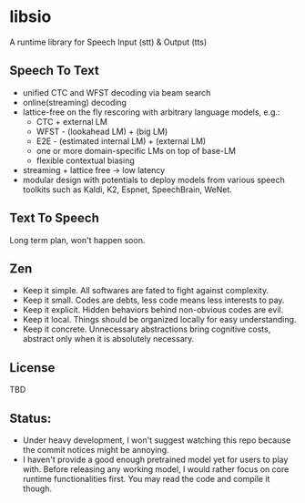 # libsio
A runtime library for Speech Input (stt) & Output (tts)

## Speech To Text
* unified CTC and WFST decoding via beam search
* online(streaming) decoding
* lattice-free on the fly rescoring with arbitrary language models, e.g.:
	- CTC + external LM
	- WFST - (lookahead LM) + (big LM)
	- E2E - (estimated internal LM) + (external LM)
	- one or more domain-specific LMs on top of base-LM
	- flexible contextual biasing
* streaming + lattice free -> low latency
* modular design with potentials to deploy models from various speech toolkits such as Kaldi, K2, Espnet, SpeechBrain, WeNet.

## Text To Speech
Long term plan, won't happen soon.

## Zen
* Keep it simple. All softwares are fated to fight against complexity.
* Keep it small. Codes are debts, less code means less interests to pay.
* Keep it explicit. Hidden behaviors behind non-obvious codes are evil.
* Keep it local. Things should be organized locally for easy understanding.
* Keep it concrete. Unnecessary abstractions bring cognitive costs, abstract only when it is absolutely necessary.

## License
TBD

## Status: 
* Under heavy development, I won't suggest watching this repo because the commit notices might be annoying.
* I haven't provide a good enough pretrained model yet for users to play with. Before releasing any working model, I would rather focus on core runtime functionalities first. You may read the code and compile it though.


